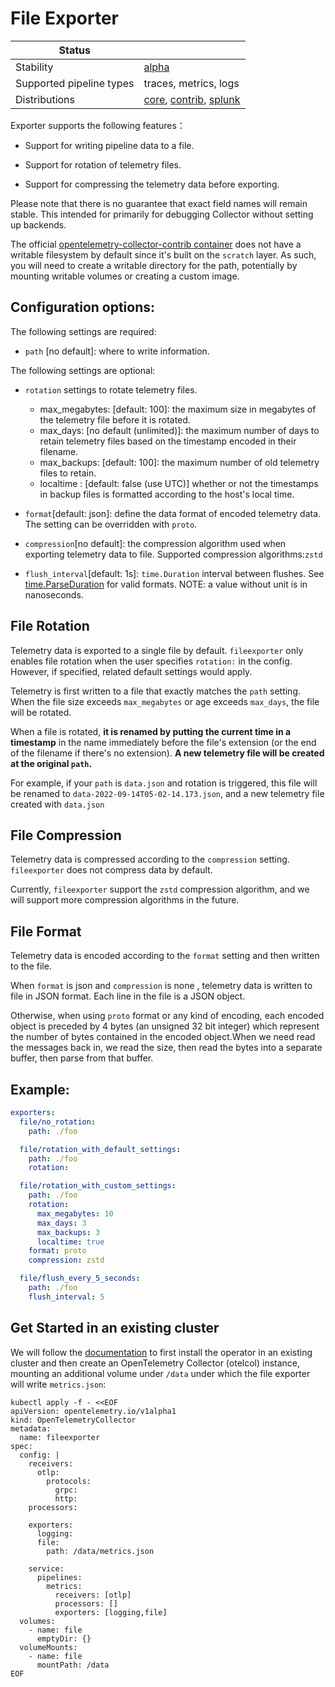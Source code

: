 # File Exporter

| Status                   |                             |
| ------------------------ |-----------------------------|
| Stability                | [alpha]                     |
| Supported pipeline types | traces, metrics, logs       |
| Distributions            | [core], [contrib], [splunk] |

Exporter supports the following features：

+ Support for writing pipeline data to a file.

+ Support for rotation of telemetry files.

+ Support for compressing the telemetry data before exporting.


Please note that there is no guarantee that exact field names will remain stable.
This intended for primarily for debugging Collector without setting up backends.

The official [opentelemetry-collector-contrib container](https://hub.docker.com/r/otel/opentelemetry-collector-contrib/tags#!) does not have a writable filesystem by default since it's built on the `scratch` layer.
As such, you will need to create a writable directory for the path, potentially by mounting writable volumes or creating a custom image.
## Configuration options:

The following settings are required:

- `path` [no default]: where to write information.

The following settings are optional:

- `rotation` settings to rotate telemetry files.

  - max_megabytes:  [default: 100]: the maximum size in megabytes of the telemetry file before it is rotated.
  - max_days: [no default (unlimited)]: the maximum number of days to retain telemetry files based on the timestamp encoded in their filename.
  - max_backups: [default: 100]: the maximum number of old telemetry files to retain.
  - localtime : [default: false (use UTC)] whether or not the timestamps in backup files is formatted according to the host's local time.

- `format`[default: json]: define the data format of encoded telemetry data. The setting can be overridden with `proto`.
- `compression`[no default]: the compression algorithm used when exporting telemetry data to file. Supported compression algorithms:`zstd`
- `flush_interval`[default: 1s]: `time.Duration` interval between flushes. See [time.ParseDuration](https://pkg.go.dev/time#ParseDuration) for valid formats. NOTE: a value without unit is in nanoseconds.

## File Rotation
Telemetry data is exported to a single file by default.
`fileexporter` only enables file rotation when the user specifies `rotation:` in the config. However, if specified, related default settings would apply.

Telemetry is first written to a file that exactly matches the `path` setting. 
When the file size exceeds `max_megabytes` or age exceeds `max_days`, the file will be rotated.

When a file is rotated, **it is renamed by putting the current time in a timestamp**
in the name immediately before the file's extension (or the end of the filename if there's no extension).
**A new telemetry file will be created at the original `path`.**

For example, if your `path` is `data.json` and rotation is triggered, this file will be renamed to `data-2022-09-14T05-02-14.173.json`, and a new telemetry file created with `data.json`

## File Compression
Telemetry data is compressed according to the `compression` setting.
`fileexporter` does not compress data by default. 

Currently, `fileexporter` support the `zstd` compression algorithm, and we will support more compression algorithms in the future.

##  File Format 

Telemetry data is encoded according to the `format` setting and then written to the file.

When `format` is json and `compression` is none , telemetry data is written to file in JSON format. Each line in the file is a JSON object.

Otherwise, when using `proto` format or any kind of encoding, each encoded object is preceded by 4 bytes (an unsigned 32 bit integer) which represent the number of bytes contained in the encoded object.When we need read the messages back in, we read the size, then read the bytes into a separate buffer, then parse from that buffer.


## Example:

```yaml
exporters:
  file/no_rotation:
    path: ./foo

  file/rotation_with_default_settings:
    path: ./foo
    rotation:

  file/rotation_with_custom_settings:
    path: ./foo
    rotation:
      max_megabytes: 10
      max_days: 3
      max_backups: 3
      localtime: true
    format: proto
    compression: zstd

  file/flush_every_5_seconds:
    path: ./foo
    flush_interval: 5
```

## Get Started in an existing cluster
We will follow the [documentation](https://opentelemetry.io/docs/k8s-operator/) to first install the operator in an existing cluster
and then create an OpenTelemetry Collector (otelcol) instance, 
mounting an additional volume under `/data` under which the file exporter will write `metrics.json`:
``` shell
kubectl apply -f - <<EOF
apiVersion: opentelemetry.io/v1alpha1
kind: OpenTelemetryCollector
metadata:
  name: fileexporter
spec:
  config: |
    receivers:
      otlp:
        protocols:
          grpc:
          http:
    processors:

    exporters:
      logging:
      file:
        path: /data/metrics.json

    service:
      pipelines:
        metrics:
          receivers: [otlp]
          processors: []
          exporters: [logging,file]
  volumes:
    - name: file
      emptyDir: {}
  volumeMounts: 
    - name: file
      mountPath: /data
EOF
```

[alpha]:https://github.com/open-telemetry/opentelemetry-collector#alpha
[contrib]:https://github.com/open-telemetry/opentelemetry-collector-releases/tree/main/distributions/otelcol-contrib
[core]:https://github.com/open-telemetry/opentelemetry-collector-releases/tree/main/distributions/otelcol
[splunk]: https://github.com/signalfx/splunk-otel-collector
